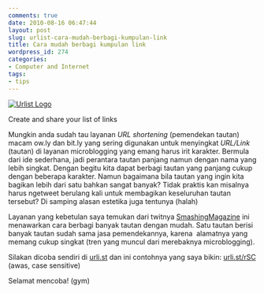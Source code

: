 ```yaml
---
comments: true
date: 2010-08-16 06:47:44
layout: post
slug: urlist-cara-mudah-berbagi-kumpulan-link
title: Cara mudah berbagi kumpulan link
wordpress_id: 274
categories:
- Computer and Internet
tags:
- tips
---
```


[![Urlist Logo](http://akhyar.net/uploads/urlist.jpg)](http://akhyar.net/uploads/urlist.jpg)


Create and share your list of links



Mungkin anda sudah tau layanan _URL shortening_ (pemendekan tautan) macam ow.ly dan bit.ly yang sering digunakan untuk menyingkat _URL/Link_ (tautan) di layanan microblogging yang emang harus irit karakter. Bermula dari ide sederhana, jadi perantara tautan panjang namun dengan nama yang lebih singkat. Dengan begitu kita dapat berbagi tautan yang panjang cukup dengan beberapa karakter. Namun bagaimana bila tautan yang ingin kita bagikan lebih dari satu bahkan sangat banyak? Tidak praktis kan misalnya harus ngetweet berulang kali untuk membagikan keseluruhan tautan tersebut? Di samping alasan estetika juga tentunya (halah)

Layanan yang kebetulan saya temukan dari twitnya [SmashingMagazine](http://twitter.com/smashingmag) ini menawarkan cara berbagi banyak tautan dengan mudah. Satu tautan berisi banyak tautan sudah sama jasa pemendekannya, karena  alamatnya yang memang cukup singkat (tren yang muncul dari merebaknya microblogging).

Silakan dicoba sendiri di [urli.st](http://urli.st) dan ini contohnya yang saya bikin: [urli.st/rSC](http://urli.st/rSC) (awas, case sensitive)

Selamat mencoba! (gym)
